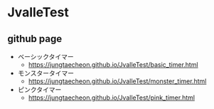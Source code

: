 # JvalleTest

## github page
- ベーシックタイマー
  - https://jungtaecheon.github.io/JvalleTest/basic_timer.html
- モンスタータイマー
  - https://jungtaecheon.github.io/JvalleTest/monster_timer.html
- ピンクタイマー
  - https://jungtaecheon.github.io/JvalleTest/pink_timer.html
